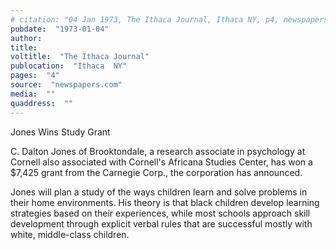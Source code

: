 ```yaml
---
# citation: "04 Jan 1973, The Ithaca Journal, Ithaca NY, p4, newspapers.com."
pubdate:  "1973-01-04"
author: 
title: 
voltitle:  "The Ithaca Journal"
publocation:  "Ithaca  NY"
pages:  "4"
source:  "newspapers.com"
media:  ""
quaddress:  ""
---
```

Jones Wins Study Grant 

C. Dalton Jones of Brooktondale, a research associate in psychology at Cornell also associated with Cornell's Africana Studies Center, has won a $7,425 grant from the Carnegie Corp., the corporation has announced. 

Jones will plan a study of the ways children learn and solve problems in their home environments. His theory is that black children develop learning strategies based on their experiences, while most schools approach skill development through explicit verbal rules that are successful mostly with white, middle-class children.

